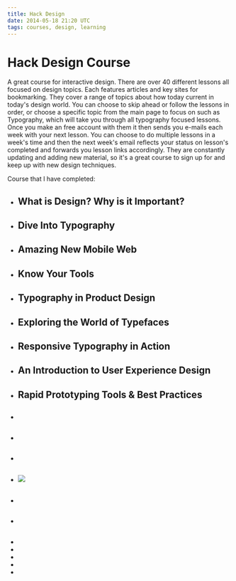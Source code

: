 ```yaml
---
title: Hack Design
date: 2014-05-18 21:20 UTC
tags: courses, design, learning
---
```


<div class="courses">
	<div class="row"> 
		<div class="col-sm-12">
			<div class="course-body">
				<h1 class="courses">Hack Design Course</h1>
					<p>A great course for interactive design. There are over 40 different lessons all focused on design topics. Each features articles and key sites for bookmarking. They cover a range of topics about how today current in today's design world. You can choose to skip ahead or follow the lessons in order, or choose a specific topic from the main page to focus on such as Typography, which will take you through all typography focused lessons. Once you make an free account with them it then sends you e-mails each week with your next lesson. You can choose to do multiple lessons in a week's time and then the next week's email reflects your status on lesson's completed and forwards you lesson links accordingly. They are constantly updating and adding new material, so it's a great course to sign up for and keep up with new design techniques.</p>
					<p>Course that I have completed:</p>
					<ul class="course-list"> 
						<li><h2>What is Design? Why is it Important?</h2></li>
						<li><h2>Dive Into Typography</h2></li>
						<li><h2>Amazing New Mobile Web</h2></li>
						<li><h2>Know Your Tools</h2></li>
						<li><h2>Typography in Product Design</h2></li>
						<li><h2>Exploring the World of Typefaces</h2></li>
						<li><h2>Responsive Typography in Action</h2></li>
						<li><h2>An Introduction to User Experience Design</h2></li>
						<li><h2>Rapid Prototyping Tools & Best Practices</li>
						<li><h2></h2></li>
						<li><h2></h2></li>
						<li><h2></h2></li>
						<li><img class="courses img-responsive" src="/images/main/hack-design.jpg"/></li>
						<li><h2></h2></li>
						<li><h2></h2></li>
						<li></li>
						<li></li>
						<li></li>
						<li></li>
						<li></li>
					</ul>
				</div>
		</div>
	</div>
</div>

